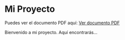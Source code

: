 # Mi Proyecto

Puedes ver el documento PDF aquí: [Ver documento PDF](https://github.com/1Ever7/001/blob/master/Documentacion/proyecto.pdf)

Bienvenido a mi proyecto. Aquí encontrarás...
